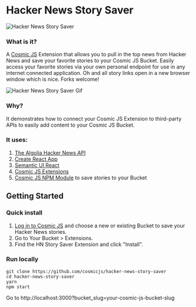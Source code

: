# Hacker News Story Saver
![Hacker News Story Saver](https://cosmicjs.com/uploads/92d1fe20-6736-11e7-93bc-378cbd5c667a-hn-cosmic.jpg)
### What is it?
A [Cosmic JS](https://cosmicjs.com) Extension that allows you to pull in the top news from Hacker News and save your favorite stories to your Cosmic JS Bucket.  Easily access your favorite stories via your own personal endpoint for use in any internet connected application.  Oh and all story links open in a new browser window which is nice. Forks welcome!

![Hacker News Story Saver Gif](https://cosmicjs.com/uploads/24ab0760-6737-11e7-aedc-4bbbfe350faa-hn-cosmic.gif)

### Why?
It demonstrates how to connect your Cosmic JS Extension to third-party APIs to easily add content to your Cosmic JS Bucket.

### It uses:
1. [The Algolia Hacker News API](https://hn.algolia.com/api)
2. [Create React App](https://github.com/facebookincubator/create-react-app)
3. [Semantic UI React](http://react.semantic-ui.com/)
4. [Cosmic JS Extensions](https://cosmicjs.com/extensions)
5. [Cosmic JS NPM Module](https://www.npmjs.com/package/cosmicjs) to save stories to your Bucket

## Getting Started
### Quick install
1. [Log in to Cosmic JS](https://cosmicjs.com) and choose a new or existing Bucket to save your Hacker News stories.
2. Go to Your Bucket > Extensions.
3. Find the HN Story Saver Extension and click "Install".
### Run locally
```
git clone https://github.com/cosmicjs/hacker-news-story-saver
cd hacker-news-story-saver
yarn
npm start
```
Go to http://localhost:3000?bucket_slug=your-cosmic-js-bucket-slug
